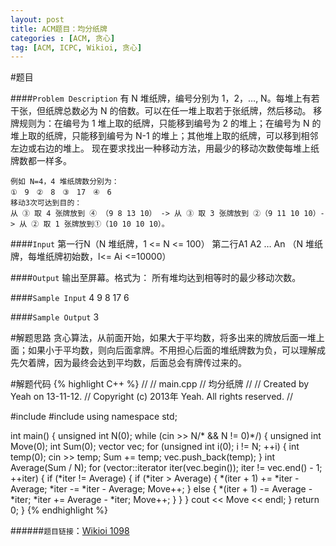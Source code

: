 ```yaml
---
layout: post
title: ACM题目：均分纸牌
categories : [ACM, 贪心]
tag: [ACM, ICPC, Wikioi, 贪心]
---
```


#题目

####`Problem Description`
	有 N 堆纸牌，编号分别为 1，2，…, N。每堆上有若干张，但纸牌总数必为 N 的倍数。可以在任一堆上取若于张纸牌，然后移动。
	移牌规则为：在编号为 1 堆上取的纸牌，只能移到编号为 2 的堆上；在编号为 N 的堆上取的纸牌，只能移到编号为 N-1 的堆上；其他堆上取的纸牌，可以移到相邻左边或右边的堆上。
	现在要求找出一种移动方法，用最少的移动次数使每堆上纸牌数都一样多。

	例如 N=4，4 堆纸牌数分别为：
	①　9　②　8　③　17　④　6
	移动3次可达到目的：
	从 ③ 取 4 张牌放到 ④ （9 8 13 10） -> 从 ③ 取 3 张牌放到 ②（9 11 10 10）-> 从 ② 取 1 张牌放到①（10 10 10 10）。

####`Input`
	第一行N（N 堆纸牌，1 <= N <= 100）
	第二行A1 A2 … An （N 堆纸牌，每堆纸牌初始数，l<= Ai <=10000）

####`Output`
	输出至屏幕。格式为：
	所有堆均达到相等时的最少移动次数。

####`Sample Input`
	4
	9 8 17 6

####`Sample Output`
	3

#解题思路
	贪心算法，从前面开始，如果大于平均数，将多出来的牌放后面一堆上面；如果小于平均数，则向后面拿牌。不用担心后面的堆纸牌数为负，可以理解成先欠着牌，因为最终会达到平均数，后面总会有牌传过来的。

#解题代码
{% highlight C++ %}
//
//  main.cpp
//  均分纸牌
//
//  Created by Yeah on 13-11-12.
//  Copyright (c) 2013年 Yeah. All rights reserved.
//

#include <iostream>
#include <vector>
using namespace std;

int main()
{
    unsigned int N(0);
    while (cin >> N/* && N != 0)*/)
    {
        unsigned int Move(0);
        int Sum(0);
        vector<int> vec;
        for (unsigned int i(0); i != N; ++i)
        {
            int temp(0);
            cin >> temp;
            Sum += temp;
            vec.push_back(temp);
        }
        int Average(Sum / N);
        for (vector<int>::iterator iter(vec.begin()); iter != vec.end() - 1; ++iter)
        {
            if (*iter != Average)
            {
                if (*iter > Average)
                {
                    *(iter + 1) += *iter - Average;
                    *iter -= *iter - Average;
                    Move++;
                }
                else
                {
                    *(iter + 1) -= Average - *iter;
                    *iter += Average - *iter;
                    Move++;
                }
            }
        }
        cout << Move << endl;
    }
    return 0;
}
{% endhighlight %}


######`题目链接`：[Wikioi 1098](http://wikioi.com/problem/1098/)
